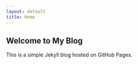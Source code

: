 ```yaml
---
layout: default
title: Home
---
```

## Welcome to My Blog
This is a simple Jekyll blog hosted on GitHub Pages.